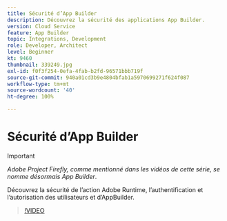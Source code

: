 ```yaml
---
title: Sécurité d’App Builder
description: Découvrez la sécurité des applications App Builder.
version: Cloud Service
feature: App Builder
topic: Integrations, Development
role: Developer, Architect
level: Beginner
kt: 9460
thumbnail: 339249.jpg
exl-id: f0f3f254-0efa-4fab-b2fd-96571bbb719f
source-git-commit: 940a01cd3b9e4804bfab1a5970699271f624f087
workflow-type: tm+mt
source-wordcount: '40'
ht-degree: 100%

---
```


# Sécurité d’App Builder

>[!IMPORTANT]
>
> _Adobe Project Firefly, comme mentionné dans les vidéos de cette série, se nomme désormais App Builder_.

Découvrez la sécurité de l’action Adobe Runtime, l’authentification et l’autorisation des utilisateurs et d’AppBuilder.

>[!VIDEO](https://video.tv.adobe.com/v/339249/?quality=12&learn=on)
